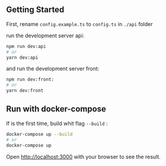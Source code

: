 ## Getting Started

First, rename `config.example.ts` to `config.ts` in `./api` folder

run the development server api:

```bash
npm run dev:api
# or
yarn dev:api
```

and run the development server front:

```bash
npm run dev:front:
# or
yarn dev:front
```

## Run with docker-compose

If is the first time, build whit flag `--build` :

```bash
docker-compose up --build
# or
docker-compose up
```

Open [http://localhost:3000](http://localhost:3000) with your browser to see the result.
